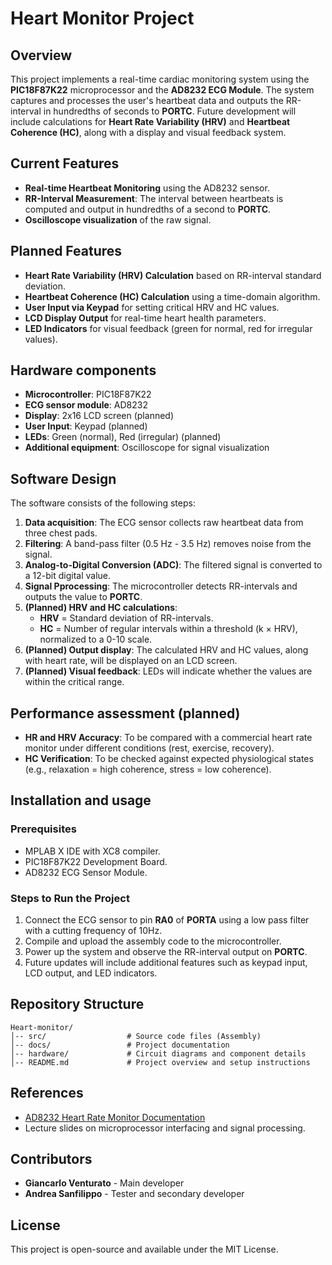# Heart Monitor Project

## Overview
This project implements a real-time cardiac monitoring system using the **PIC18F87K22** microprocessor and the **AD8232 ECG Module**. The system captures and processes the user's heartbeat data and outputs the RR-interval in hundredths of seconds to **PORTC**. Future development will include calculations for **Heart Rate Variability (HRV)** and **Heartbeat Coherence (HC)**, along with a display and visual feedback system.

## Current Features
- **Real-time Heartbeat Monitoring** using the AD8232 sensor.
- **RR-Interval Measurement**: The interval between heartbeats is computed and output in hundredths of a second to **PORTC**.
-  **Oscilloscope visualization** of the raw signal.

## Planned Features
- **Heart Rate Variability (HRV) Calculation** based on RR-interval standard deviation.
- **Heartbeat Coherence (HC) Calculation** using a time-domain algorithm.
- **User Input via Keypad** for setting critical HRV and HC values.
- **LCD Display Output** for real-time heart health parameters.
- **LED Indicators** for visual feedback (green for normal, red for irregular values).

## Hardware components
- **Microcontroller**: PIC18F87K22
- **ECG sensor module**: AD8232
- **Display**: 2x16 LCD screen (planned)
- **User Input**: Keypad (planned)
- **LEDs**: Green (normal), Red (irregular) (planned)
- **Additional equipment**: Oscilloscope for signal visualization

## Software Design
The software consists of the following steps:
1. **Data acquisition**: The ECG sensor collects raw heartbeat data from three chest pads.
2. **Filtering**: A band-pass filter (0.5 Hz - 3.5 Hz) removes noise from the signal.
3. **Analog-to-Digital Conversion (ADC)**: The filtered signal is converted to a 12-bit digital value.
4. **Signal Pprocessing**: The microcontroller detects RR-intervals and outputs the value to **PORTC**.
5. **(Planned) HRV and HC calculations**:
   - **HRV** = Standard deviation of RR-intervals.
   - **HC** = Number of regular intervals within a threshold (k × HRV), normalized to a 0-10 scale.
6. **(Planned) Output display**: The calculated HRV and HC values, along with heart rate, will be displayed on an LCD screen.
7. **(Planned) Visual feedback**: LEDs will indicate whether the values are within the critical range.

## Performance assessment (planned)
- **HR and HRV Accuracy**: To be compared with a commercial heart rate monitor under different conditions (rest, exercise, recovery).
- **HC Verification**: To be checked against expected physiological states (e.g., relaxation = high coherence, stress = low coherence).

## Installation and usage
### Prerequisites
- MPLAB X IDE with XC8 compiler.
- PIC18F87K22 Development Board.
- AD8232 ECG Sensor Module.

### Steps to Run the Project
1. Connect the ECG sensor to pin **RA0** of **PORTA** using a low pass filter with a cutting frequency of 10Hz.
2. Compile and upload the assembly code to the microcontroller.
3. Power up the system and observe the RR-interval output on **PORTC**.
4. Future updates will include additional features such as keypad input, LCD output, and LED indicators.

## Repository Structure
```
Heart-monitor/
│-- src/                  # Source code files (Assembly)
│-- docs/                 # Project documentation
│-- hardware/             # Circuit diagrams and component details
│-- README.md             # Project overview and setup instructions
```

## References
- [AD8232 Heart Rate Monitor Documentation](https://github.com/sparkfun/AD8232_Heart_Rate_Monitor)
- Lecture slides on microprocessor interfacing and signal processing.

## Contributors
- **Giancarlo Venturato** - Main developer
- **Andrea Sanfilippo** - Tester and secondary developer

## License
This project is open-source and available under the MIT License.


